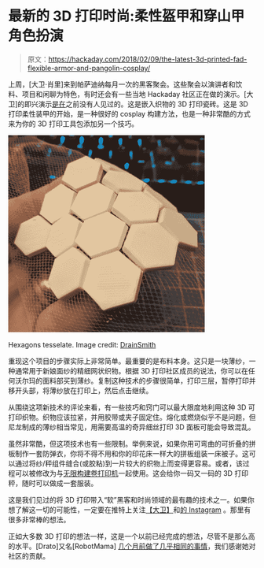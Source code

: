 # 最新的 3D 打印时尚:柔性盔甲和穿山甲角色扮演

> 原文：<https://hackaday.com/2018/02/09/the-latest-3d-printed-fad-flexible-armor-and-pangolin-cosplay/>

上周，[大卫·肖里]来到帕萨迪纳每月一次的黑客聚会。这些聚会以演讲者和饮料、项目和闲聊为特色，有时还会有一些当地 Hackaday 社区正在做的演示。[大卫]的即兴演示[是在](https://twitter.com/QueerEngineer/status/958539601232056321)之前没有人见过的。这是嵌入织物的 3D 打印瓷砖。这是 3D 打印柔性装甲的开始，是一种很好的 cosplay 构建方法，也是一种非常酷的方式来为你的 3D 打印工具包添加另一个技巧。

[![](img/8872541743f0e6222a075ebc6ea377f1.png)](https://hackaday.com/wp-content/uploads/2018/02/hex.jpg)

Hexagons tesselate. Image credit: [DrainSmith](https://imgur.com/a/3L2vD)

重现这个项目的步骤实际上非常简单。最重要的是布料本身。这只是一块薄纱，一种通常用于新娘面纱的精细网状织物。根据 3D 打印社区成员的说法，你可以在任何沃尔玛的面料部买到薄纱。复制这种技术的步骤很简单，打印三层，暂停打印并移开头部，将薄纱放在打印上，然后点击继续。

从围绕这项新技术的评论来看，有一些技巧和窍门可以最大限度地利用这种 3D 可打印织物。织物应该拉紧，并用胶带或夹子固定住。熔化或燃烧似乎不是问题，但尼龙制成的薄纱相当常见，用需要高温的奇异细丝打印 3D 面板可能会导致混乱。

虽然非常酷，但这项技术也有一些限制。举例来说，如果你用可弯曲的可折叠的拼板制作一套防弹衣，你将不得不用和你的印花床一样大的拼板组装一床被子。这可以通过将纱/秤组件缝合(或胶粘)到一片较大的织物上而变得更容易。或者，该过程可以被修改为与[无限构建卷打印机](https://hackaday.com/2017/03/25/mrrf-17-the-infinite-build-volume-printer/)一起使用。这会给你一码又一码的 3D 打印秤，随时可以做成一套服装。

这是我们见过的将 3D 打印带入“软”黑客和时尚领域的最有趣的技术之一。如果你想了解这一切的可能性，一定要在推特上关注[【大卫】](https://twitter.com/shoreydesigns/)和[的 Instagram](https://www.instagram.com/shoreydesigns/) 。那里有很多非常棒的想法。

正如大多数 3D 打印的想法一样，这是一个以前已经完成的想法，尽管不是那么高的水平。[Drato]又名[RobotMama] [几个月前做了几乎相同的事情](https://hackaday.com/2018/01/06/3d-printing-wearables-with-a-net/)，我们感谢她对社区的贡献。